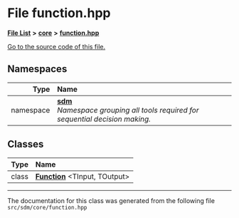 
<NavBar active_item_id="2"/>

# File function.hpp


[**File List**](files.md) **>** [**core**](dir_92216a09053680f71034e5e26026ee62.md) **>** [**function.hpp**](function_8hpp.md)

[Go to the source code of this file.](function_8hpp_source.md)












## Namespaces

| Type | Name |
| ---: | :--- |
| namespace | [**sdm**](namespacesdm.md) <br>_Namespace grouping all tools required for sequential decision making._  |

## Classes

| Type | Name |
| ---: | :--- |
| class | [**Function**](classsdm_1_1Function.md) &lt;TInput, TOutput&gt;<br> |














------------------------------
The documentation for this class was generated from the following file `src/sdm/core/function.hpp`